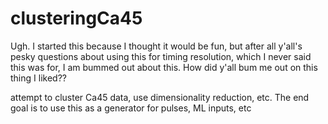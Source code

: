 # clusteringCa45
Ugh. I started this because I thought it would be fun, but after all y'all's pesky questions about using this for timing resolution, which I never said this was for, I am bummed out about this. How did y'all bum me out on this thing I liked??

attempt to cluster Ca45 data, use dimensionality reduction, etc. The end goal is to use this as a generator for pulses, ML inputs, etc
